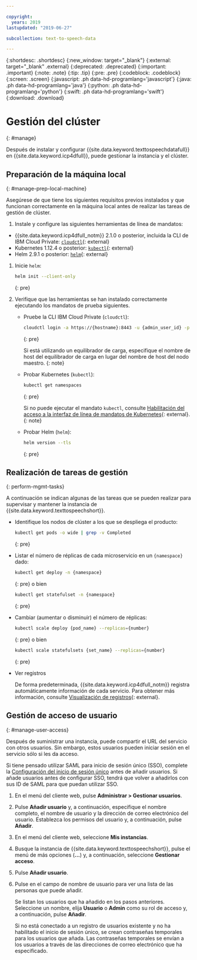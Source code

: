 ```yaml
---

copyright:
  years: 2019
lastupdated: "2019-06-27"

subcollection: text-to-speech-data

---
```


{:shortdesc: .shortdesc}
{:new_window: target="_blank"}
{:external: target="_blank" .external}
{:deprecated: .deprecated}
{:important: .important}
{:note: .note}
{:tip: .tip}
{:pre: .pre}
{:codeblock: .codeblock}
{:screen: .screen}
{:javascript: .ph data-hd-programlang='javascript'}
{:java: .ph data-hd-programlang='java'}
{:python: .ph data-hd-programlang='python'}
{:swift: .ph data-hd-programlang='swift'}
{:download: .download}

# Gestión del clúster
{: #manage}

Después de instalar y configurar {{site.data.keyword.texttospeechdatafull}} en {{site.data.keyword.icp4dfull}}, puede gestionar la instancia y el clúster.

## Preparación de la máquina local
{: #manage-prep-local-machine}

Asegúrese de que tiene los siguientes requisitos previos instalados y que funcionan correctamente en la máquina local antes de realizar las tareas de gestión de clúster.

1. Instale y configure las siguientes herramientas de línea de mandatos:

  - {{site.data.keyword.icp4dfull_notm}} 2.1.0 o posterior, incluida la CLI de IBM Cloud Private: [`cloudctl`](https://www.ibm.com/support/knowledgecenter/SSBS6K_3.1.2/manage_cluster/install_cli.html){: external}
  - Kubernetes 1.12.4 o posterior: [`kubectl`](https://docs-icpdata.mybluemix.net/docs/content/SSQNUZ_current/com.ibm.icpdata.doc/zen/install/kubectl-access.html){: external}
  - Helm 2.9.1 o posterior: [`helm`](https://helm.sh){: external}

1.  Inicie `helm`:
  
    ```bash
    helm init --client-only
    ```
    {: pre}

1.  Verifique que las herramientas se han instalado correctamente ejecutando los mandatos de prueba siguientes.

    - Pruebe la CLI IBM Cloud Private (`cloudctl`):

      ```bash
      cloudctl login -a https://{hostname}:8443 -u {admin_user_id} -p {admin_password}
      ```
      {: pre}
    
      Si está utilizando un equilibrador de carga, especifique el nombre de host del equilibrador de carga en lugar del nombre de host del nodo maestro.
      {: note}

    - Probar Kubernetes (`kubectl`):

      ```bash
      kubectl get namespaces
      ```
      {: pre}

      Si no puede ejecutar el mandato `kubectl`, consulte [Habilitación del acceso a la interfaz de línea de mandatos de Kubernetes](https://www.ibm.com/support/knowledgecenter/SSQNUZ_2.1.0/com.ibm.icpdata.doc/zen/install/kubectl-access.html){: external}.
      {: note}

    - Probar Helm (`helm`):

      ```bash
      helm version --tls
      ```
      {: pre}

## Realización de tareas de gestión
{: perform-mgmt-tasks}

A continuación se indican algunas de las tareas que se pueden realizar para supervisar y mantener la instancia de {{site.data.keyword.texttospeechshort}}.

  - Identifique los nodos de clúster a los que se despliega el producto:
    ```bash
    kubectl get pods -o wide | grep -v Completed
    ```
    {: pre}

  - Listar el número de réplicas de cada microservicio en un `{namespace}` dado:
    ```bash
    kubectl get deploy -n {namespace}
    ```
    {: pre}
    o bien
    ```bash
    kubectl get statefulset -n {namespace}
    ```
    {: pre}

  - Cambiar (aumentar o disminuir) el número de réplicas:
    ```bash
    kubectl scale deploy {pod_name} --replicas={number}
    ```
    {: pre}
    o bien
    ```bash
    kubectl scale statefulsets {set_name} --replicas={number}
    ```
    {: pre}

  - Ver registros

    De forma predeterminada, {{site.data.keyword.icp4dfull_notm}} registra automáticamente información de cada servicio. Para obtener más información, consulte [Visualización de registros](https://www.ibm.com/support/knowledgecenter/SSQNUZ_2.1.0/com.ibm.icpdata.doc/zen/admin/logs.html){: external}.

## Gestión de acceso de usuario
{: #manage-user-access}

Después de suministrar una instancia, puede compartir el URL del servicio con otros usuarios. Sin embargo, estos usuarios pueden iniciar sesión en el servicio sólo si les da acceso.

Si tiene pensado utilizar SAML para inicio de sesión único (SSO), complete la [Configuración del inicio de sesión único](https://www.ibm.com/support/knowledgecenter/SSQNUZ_2.1.0/com.ibm.icpdata.doc/zen/admin/saml-sso.html#saml-sso) antes de añadir usuarios. Si añade usuarios antes de configurar SSO, tendrá que volver a añadirlos con sus ID de SAML para que puedan utilizar SSO.

1.  En el menú del cliente web, pulse **Administrar > Gestionar usuarios**.

1.  Pulse **Añadir usuario** y, a continuación, especifique el nombre completo, el nombre de usuario y la dirección de correo electrónico del usuario. Establezca los permisos del usuario y, a continuación, pulse **Añadir**.

1.  En el menú del cliente web, seleccione **Mis instancias**.

1.  Busque la instancia de {{site.data.keyword.texttospeechshort}}, pulse el menú de más opciones (**...**) y, a continuación, seleccione **Gestionar acceso**.

1.  Pulse **Añadir usuario**.

1.  Pulse en el campo de nombre de usuario para ver una lista de las personas que puede añadir.

    Se listan los usuarios que ha añadido en los pasos anteriores. Seleccione un nombre, elija **Usuario** o **Admin** como su rol de acceso y, a continuación, pulse **Añadir**. 

    Si no está conectado a un registro de usuarios existente y no ha habilitado el inicio de sesión único, se crean contraseñas temporales para los usuarios que añada. Las contraseñas temporales se envían a los usuarios a través de las direcciones de correo electrónico que ha especificado.
